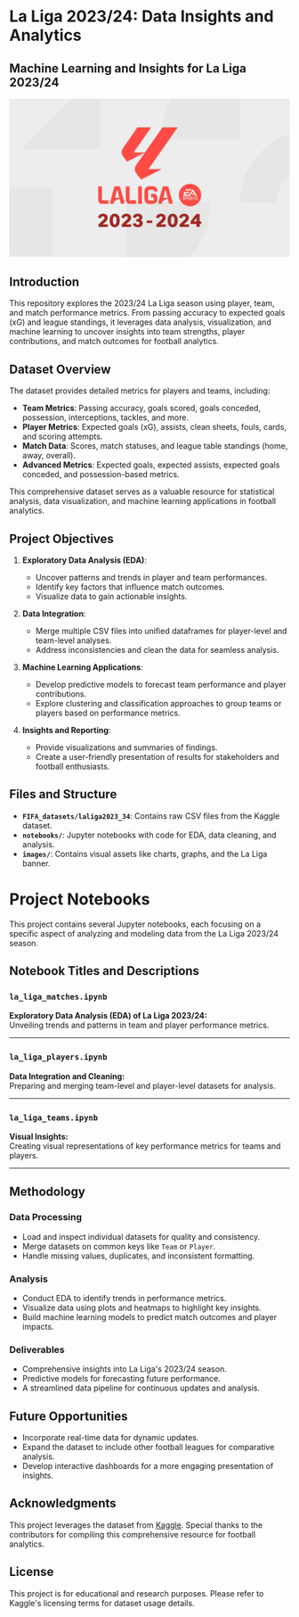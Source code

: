 # La Liga 2023/24: Data Insights and Analytics
## Machine Learning and Insights for La Liga 2023/24


![La Liga 2023/24](images/laliga-2023-2024.jpg)

## Introduction

This repository explores the 2023/24 La Liga season using player, team, and match performance metrics. From passing accuracy to expected goals (xG) and league standings, it leverages data analysis, visualization, and machine learning to uncover insights into team strengths, player contributions, and match outcomes for football analytics.

## Dataset Overview

The dataset provides detailed metrics for players and teams, including:

- **Team Metrics**: Passing accuracy, goals scored, goals conceded, possession, interceptions, tackles, and more.
- **Player Metrics**: Expected goals (xG), assists, clean sheets, fouls, cards, and scoring attempts.
- **Match Data**: Scores, match statuses, and league table standings (home, away, overall).
- **Advanced Metrics**: Expected goals, expected assists, expected goals conceded, and possession-based metrics.

This comprehensive dataset serves as a valuable resource for statistical analysis, data visualization, and machine learning applications in football analytics.

## Project Objectives

1. **Exploratory Data Analysis (EDA)**:
   - Uncover patterns and trends in player and team performances.
   - Identify key factors that influence match outcomes.
   - Visualize data to gain actionable insights.

2. **Data Integration**:
   - Merge multiple CSV files into unified dataframes for player-level and team-level analyses.
   - Address inconsistencies and clean the data for seamless analysis.

3. **Machine Learning Applications**:
   - Develop predictive models to forecast team performance and player contributions.
   - Explore clustering and classification approaches to group teams or players based on performance metrics.

4. **Insights and Reporting**:
   - Provide visualizations and summaries of findings.
   - Create a user-friendly presentation of results for stakeholders and football enthusiasts.

## Files and Structure

- **`FIFA_datasets/laliga2023_34`**: Contains raw CSV files from the Kaggle dataset.
- **`notebooks/`**: Jupyter notebooks with code for EDA, data cleaning, and analysis.
- **`images/`**: Contains visual assets like charts, graphs, and the La Liga banner.

# Project Notebooks

This project contains several Jupyter notebooks, each focusing on a specific aspect of analyzing and modeling data from the La Liga 2023/24 season.

## Notebook Titles and Descriptions

### `la_liga_matches.ipynb`
**Exploratory Data Analysis (EDA) of La Liga 2023/24:**  
Unveiling trends and patterns in team and player performance metrics.

---

### `la_liga_players.ipynb`
**Data Integration and Cleaning:**  
Preparing and merging team-level and player-level datasets for analysis.

---

### `la_liga_teams.ipynb`
**Visual Insights:**  
Creating visual representations of key performance metrics for teams and players.

---


## Methodology

### Data Processing
- Load and inspect individual datasets for quality and consistency.
- Merge datasets on common keys like `Team` or `Player`.
- Handle missing values, duplicates, and inconsistent formatting.

### Analysis
- Conduct EDA to identify trends in performance metrics.
- Visualize data using plots and heatmaps to highlight key insights.
- Build machine learning models to predict match outcomes and player impacts.

### Deliverables
- Comprehensive insights into La Liga's 2023/24 season.
- Predictive models for forecasting future performance.
- A streamlined data pipeline for continuous updates and analysis.

## Future Opportunities

- Incorporate real-time data for dynamic updates.
- Expand the dataset to include other football leagues for comparative analysis.
- Develop interactive dashboards for a more engaging presentation of insights.

## Acknowledgments

This project leverages the dataset from [Kaggle](https://www.kaggle.com/datasets/whisperingkahuna/la-liga-202324-players-and-team-insights). Special thanks to the contributors for compiling this comprehensive resource for football analytics.

## License

This project is for educational and research purposes. Please refer to Kaggle's licensing terms for dataset usage details.
